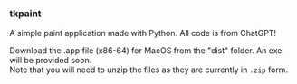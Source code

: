 ### tkpaint
A simple paint application made with Python. All code is from ChatGPT!


Download the .app file (x86-64) for MacOS from the "dist" folder. An exe will be provided soon.\
Note that you will need to unzip the files as they are currently in `.zip` form.
